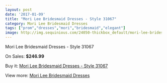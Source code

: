 ```yaml
---
layout: post
date: '2017-01-09'
title: "Mori Lee Bridesmaid Dresses - Style 31067"
category: Mori Lee Bridesmaid Dresses
tags: ["prom","dresses","mori","bridesmaid","elegant"]
image: http://img.sequinious.com/24050-thickbox_default/mori-lee-bridesmaid-dresses-style-31067.jpg
---
```

Mori Lee Bridesmaid Dresses - Style 31067

On Sales: **$246.99**
<a href="https://www.sequinious.com/mori-lee-bridesmaid-dresses/10301-mori-lee-bridesmaid-dresses-style-31067.html"><amp-img layout="responsive" width="600" height="600" src="//img.sequinious.com/24050-thickbox_default/mori-lee-bridesmaid-dresses-style-31067.jpg" alt="Mori Lee Bridesmaid Dresses - Style 31067 0" /></a>
<a href="https://www.sequinious.com/mori-lee-bridesmaid-dresses/10301-mori-lee-bridesmaid-dresses-style-31067.html"><amp-img layout="responsive" width="600" height="600" src="//img.sequinious.com/24053-thickbox_default/mori-lee-bridesmaid-dresses-style-31067.jpg" alt="Mori Lee Bridesmaid Dresses - Style 31067 1" /></a>
<a href="https://www.sequinious.com/mori-lee-bridesmaid-dresses/10301-mori-lee-bridesmaid-dresses-style-31067.html"><amp-img layout="responsive" width="600" height="600" src="//img.sequinious.com/24052-thickbox_default/mori-lee-bridesmaid-dresses-style-31067.jpg" alt="Mori Lee Bridesmaid Dresses - Style 31067 2" /></a>
<a href="https://www.sequinious.com/mori-lee-bridesmaid-dresses/10301-mori-lee-bridesmaid-dresses-style-31067.html"><amp-img layout="responsive" width="600" height="600" src="//img.sequinious.com/24051-thickbox_default/mori-lee-bridesmaid-dresses-style-31067.jpg" alt="Mori Lee Bridesmaid Dresses - Style 31067 3" /></a>

Buy it: [Mori Lee Bridesmaid Dresses - Style 31067](https://www.sequinious.com/mori-lee-bridesmaid-dresses/10301-mori-lee-bridesmaid-dresses-style-31067.html "Mori Lee Bridesmaid Dresses - Style 31067")

View more: [Mori Lee Bridesmaid Dresses](https://www.sequinious.com/43-mori-lee-bridesmaid-dresses "Mori Lee Bridesmaid Dresses")